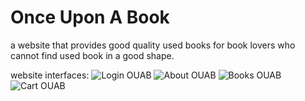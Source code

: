 # Once Upon A Book
a website that provides good quality used books for book lovers who cannot find used book in a good shape.

website interfaces:
![Login OUAB](https://user-images.githubusercontent.com/52808979/208754159-a5b79f04-6f4a-4b7a-a19d-a74fb3aa9492.png)
![About OUAB](https://user-images.githubusercontent.com/52808979/208754162-aa2945db-1c08-4fbf-8794-a8e59be97ecf.png)
![Books OUAB](https://user-images.githubusercontent.com/52808979/208754188-301837be-4aaf-4193-b24f-91db334b4614.png)
![Cart OUAB](https://user-images.githubusercontent.com/52808979/208754191-634e349e-7417-4ddb-9c09-28d514c60f68.png)
